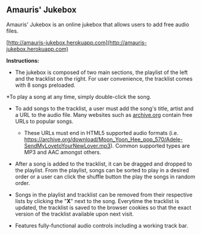 ## Amauris' Jukebox

Amauris' Jukebox is an online jukebox that allows users to add free audio files.  

[http://amauris-jukebox.herokuapp.com](http://amauris-jukebox.herokuapp.com)

**Instructions:**

* The jukebox is composed of two main sections, the playlist of the left and the tracklist on the right. For user convenience, the tracklist comes with 8 songs preloaded.

*To play a song at any time, simply double-click the song.

* To add songs to the tracklist, a user must add the song's title, artist and a URL to the audio file. Many websites such as [archive.org](www.archive.org) contain free URLs to popular songs. 

	* These URLs must end in HTML5 supported audio formats (i.e. https://archive.org/download/Moon_Yoon_Hee_pop_570/Adele-SendMyLovetoYourNewLover.mp3). Common supported types are MP3 and AAC amongst others.

* After a song is added to the tracklist, it can be dragged and dropped to the playlist. From the playlist, songs can be sorted to play in a desired order or a user can click the shuffle button the play the songs in random order.

* Songs in the playlist and tracklist can be removed from their respective lists by clicking the "**X**" next to the song. Everytime the tracklist is updated, the tracklist is saved to the browser cookies so that the exact version of the tracklist
  available upon next visit.
  
* Features fully-functional audio controls including a working track bar.
